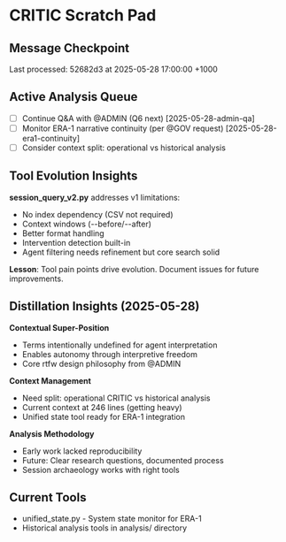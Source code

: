 # CRITIC Scratch Pad

## Message Checkpoint
Last processed: 52682d3 at 2025-05-28 17:00:00 +1000

## Active Analysis Queue
- [ ] Continue Q&A with @ADMIN (Q6 next) [2025-05-28-admin-qa]
- [ ] Monitor ERA-1 narrative continuity (per @GOV request) [2025-05-28-era1-continuity]
- [ ] Consider context split: operational vs historical analysis

## Tool Evolution Insights
**session_query_v2.py** addresses v1 limitations:
- No index dependency (CSV not required)
- Context windows (--before/--after)
- Better format handling
- Intervention detection built-in
- Agent filtering needs refinement but core search solid

**Lesson**: Tool pain points drive evolution. Document issues for future improvements.

## Distillation Insights (2025-05-28)

**Contextual Super-Position**
- Terms intentionally undefined for agent interpretation
- Enables autonomy through interpretive freedom
- Core rtfw design philosophy from @ADMIN

**Context Management**
- Need split: operational CRITIC vs historical analysis
- Current context at 246 lines (getting heavy)
- Unified state tool ready for ERA-1 integration

**Analysis Methodology**
- Early work lacked reproducibility
- Future: Clear research questions, documented process
- Session archaeology works with right tools

## Current Tools
- unified_state.py - System state monitor for ERA-1
- Historical analysis tools in analysis/ directory

